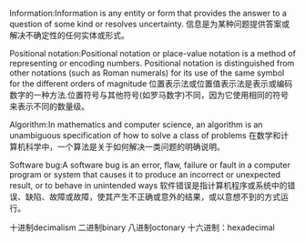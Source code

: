 Information:Information is any entity or form that provides the answer to a question of some kind or resolves uncertainty. 
信息是为某种问题提供答案或解决不确定性的任何实体或形式。

Positional notation:Positional notation or place-value notation is a method of representing or encoding numbers. Positional notation is distinguished from other notations (such as Roman numerals) for its use of the same symbol for the different orders of magnitude 
位置表示法或位置值表示法是表示或编码数字的一种方法.位置符号与其他符号(如罗马数字)不同，因为它使用相同的符号来表示不同的数量级。

Algorithm:In mathematics and computer science, an algorithm is an unambiguous specification of how to solve a class of problems
在数学和计算机科学中，一个算法是关于如何解决一类问题的明确说明。

Software bug:A software bug is an error, flaw, failure or fault in a computer program or system that causes it to produce an incorrect or unexpected result, or to behave in unintended ways
软件错误是指计算机程序或系统中的错误、缺陷、故障或故障，使其产生不正确或意外的结果，或以意想不到的方式运行。

十进制decimalism
二进制binary
八进制octonary
十六进制：hexadecimal